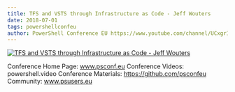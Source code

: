 ```yaml
---
title: TFS and VSTS through Infrastructure as Code - Jeff Wouters
date: 2018-07-01
tags: powershellconfeu
author: PowerShell Conference EU https://www.youtube.com/channel/UCxgrI58XiKnDDByjhRJs5fg
---
```


[![TFS and VSTS through Infrastructure as Code - Jeff Wouters](https://i4.ytimg.com/vi/GRJDqoiSBsM/hqdefault.jpg "TFS and VSTS through Infrastructure as Code - Jeff Wouters")](https://www.youtube.com/watch?v=GRJDqoiSBsM)

Conference Home Page: www.psconf.eu
Conference Videos: powershell.video
Conference Materials: https://github.com/psconfeu
Community: www.psusers.eu
